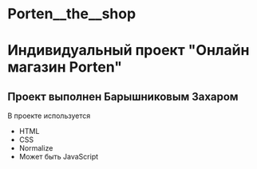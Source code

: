 # Porten__the__shop
# Индивидуальный проект "Онлайн магазин Porten"
## Проект выполнен Барышниковым Захаром
В проекте используется 
  - HTML
  - CSS
  - Normalize
  - Может быть JavaScript
